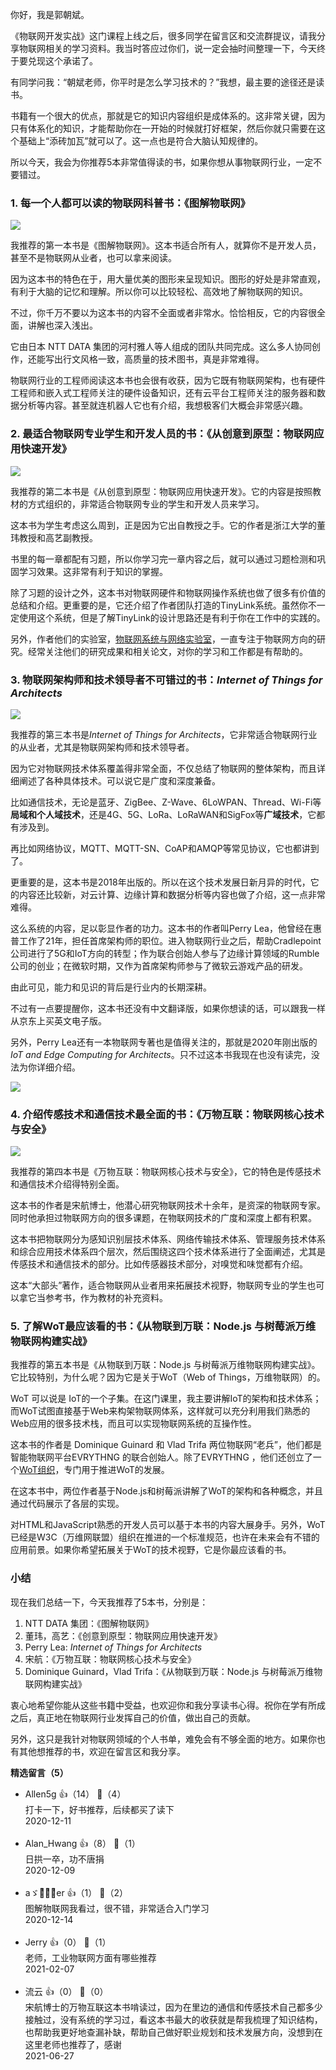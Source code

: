 你好，我是郭朝斌。

《物联网开发实战》这门课程上线之后，很多同学在留言区和交流群提议，请我分享物联网相关的学习资料。我当时答应过你们，说一定会抽时间整理一下，今天终于要兑现这个承诺了。

有同学问我：“朝斌老师，你平时是怎么学习技术的？”我想，最主要的途径还是读书。

书籍有一个很大的优点，那就是它的知识内容组织是成体系的。这非常关键，因为只有体系化的知识，才能帮助你在一开始的时候就打好框架，然后你就只需要在这个基础上“添砖加瓦”就可以了。这一点也是符合大脑认知规律的。

所以今天，我会为你推荐5本非常值得读的书，如果你想从事物联网行业，一定不要错过。

### 1. 每一个人都可以读的物联网科普书：《图解物联网》

![](https://static001.geekbang.org/resource/image/7d/92/7dce7572ed5a4c6d0f2e4b27e1c4fb92.png?wh=1142%2A1325)

我推荐的第一本书是《图解物联网》。这本书适合所有人，就算你不是开发人员，甚至不是物联网从业者，也可以拿来阅读。

因为这本书的特色在于，用大量优美的图形来呈现知识。图形的好处是非常直观，有利于大脑的记忆和理解。所以你可以比较轻松、高效地了解物联网的知识。

不过，你千万不要以为这本书的内容不全面或者非常水。恰恰相反，它的内容很全面，讲解也深入浅出。

它由日本 NTT DATA 集团的河村雅人等人组成的团队共同完成。这么多人协同创作，还能写出行文风格一致，高质量的技术图书，真是非常难得。

物联网行业的工程师阅读这本书也会很有收获，因为它既有物联网架构，也有硬件工程师和嵌入式工程师关注的硬件设备知识，还有云平台工程师关注的服务器和数据分析等内容。甚至就连机器人它也有介绍，我想极客们大概会非常感兴趣。

### 2. 最适合物联网专业学生和开发人员的书：《从创意到原型：物联网应用快速开发》

![](https://static001.geekbang.org/resource/image/76/48/76eace1e60ee359d0a01cce1e3dyy048.jpeg?wh=1080%2A1277)

我推荐的第二本书是《从创意到原型：物联网应用快速开发》。它的内容是按照教材的方式组织的，非常适合物联网专业的学生和开发人员来学习。

这本书为学生考虑这么周到，正是因为它出自教授之手。它的作者是浙江大学的董玮教授和高艺副教授。

书里的每一章都配有习题，所以你学习完一章内容之后，就可以通过习题检测和巩固学习效果。这非常有利于知识的掌握。

除了习题的设计之外，这本书对物联网硬件和物联网操作系统也做了很多有价值的总结和介绍。更重要的是，它还介绍了作者团队打造的TinyLink系统。虽然你不一定使用这个系统，但是了解TinyLink的设计思路还是有利于你在工作中的实践的。

另外，作者他们的实验室，[物联网系统与网络实验室](http://home.emnets.org:8888/zh/#about)，一直专注于物联网方向的研究。经常关注他们的研究成果和相关论文，对你的学习和工作都是有帮助的。

### 3. 物联网架构师和技术领导者不可错过的书：*Internet of Things for Architects*

![](https://static001.geekbang.org/resource/image/68/4a/6846d13882cac180e8b598c5337c7b4a.jpg?wh=1103%2A1360)

我推荐的第三本书是*Internet of Things for Architects*，它非常适合物联网行业的从业者，尤其是物联网架构师和技术领导者。

因为它对物联网技术体系覆盖得非常全面，不仅总结了物联网的整体架构，而且详细阐述了各种具体技术。可以说它是广度和深度兼备。

比如通信技术，无论是蓝牙、ZigBee、Z-Wave、6LoWPAN、Thread、Wi-Fi等**局域和个人域技术**，还是4G、5G、LoRa、LoRaWAN和SigFox等**广域技术**，它都有涉及到。

再比如网络协议，MQTT、MQTT-SN、CoAP和AMQP等常见协议，它也都讲到了。

更重要的是，这本书是2018年出版的。所以在这个技术发展日新月异的时代，它的内容还比较新，对云计算、边缘计算和数据分析等内容也做了介绍，这一点非常难得。

这么系统的内容，足以彰显作者的功力。这本书的作者叫Perry Lea，他曾经在惠普工作了21年，担任首席架构师的职位。进入物联网行业之后，帮助Cradlepoint公司进行了5G和IoT方向的转型；作为联合创始人参与了边缘计算领域的Rumble公司的创业；在微软时期，又作为首席架构师参与了微软云游戏产品的研发。

由此可见，能力和见识的背后是行业内的长期深耕。

不过有一点要提醒你，这本书还没有中文翻译版，如果你想读的话，可以跟我一样从京东上买英文电子版。

另外，Perry Lea还有一本物联网专著也是值得关注的，那就是2020年刚出版的*IoT and Edge Computing for Architects*。只不过这本书我现在也没有读完，没法为你详细介绍。

![](https://static001.geekbang.org/resource/image/a2/eb/a2533c4a7ee1244511a9921257e80aeb.jpg?wh=1103%2A1360)

### 4. 介绍传感技术和通信技术最全面的书：《万物互联：物联网核心技术与安全》

![](https://static001.geekbang.org/resource/image/1c/02/1c5aca3590026a2yycf06bb97b372702.png?wh=1142%2A1381)

我推荐的第四本书是《万物互联：物联网核心技术与安全》，它的特色是传感技术和通信技术介绍得特别全面。

这本书的作者是宋航博士，他潜心研究物联网技术十余年，是资深的物联网专家。同时他承担过物联网方向的很多课题，在物联网技术的广度和深度上都有积累。

这本书把物联网分为感知识别层技术体系、网络传输技术体系、管理服务技术体系和综合应用技术体系四个层次，然后围绕这四个技术体系进行了全面阐述，尤其是传感技术和通信技术的部分。比如传感器技术部分，对嗅觉和味觉都有介绍。

这本“大部头”著作，适合物联网从业者用来拓展技术视野，物联网专业的学生也可以拿它当参考书，作为教材的补充资料。

### 5. 了解WoT最应该看的书：《从物联到万联：Node.js 与树莓派万维物联网构建实战》

我推荐的第五本书是《从物联到万联：Node.js 与树莓派万维物联网构建实战》。它比较特别，为什么呢？因为它是关于WoT（Web of Things，万维物联网）的。

WoT 可以说是 IoT的一个子集。在这门课里，我主要讲解IoT的架构和技术体系；而WoT试图直接基于Web来构架物联网体系，这样就可以充分利用我们熟悉的Web应用的很多技术栈，而且可以实现物联网系统的互操作性。

这本书的作者是 Dominique Guinard 和 Vlad Trifa 两位物联网“老兵”，他们都是智能物联网平台EVRYTHNG 的联合创始人。除了EVRYTHNG ，他们还创立了一个[WoT组织](https://webofthings.org/)，专门用于推进WoT的发展。

在这本书中，两位作者基于Node.js和树莓派讲解了WoT的架构和各种概念，并且通过代码展示了各层的实现。

对HTML和JavaScript熟悉的开发人员可以基于本书的内容大展身手。另外，WoT已经是W3C（万维网联盟）组织在推进的一个标准规范，也许在未来会有不错的应用前景。如果你希望拓展关于WoT的技术视野，它是你最应该看的书。

### 小结

现在我们总结一下，今天我推荐了5本书，分别是：

1. NTT DATA 集团：《图解物联网》
2. 董玮，高艺：《创意到原型：物联网应用快速开发》
3. Perry Lea: *Internet of Things for Architects*
4. 宋航：《万物互联：物联网核心技术与安全》
5. Dominique Guinard，Vlad Trifa：《从物联到万联：Node.js 与树莓派万维物联网构建实战》

衷心地希望你能从这些书籍中受益，也欢迎你和我分享读书心得。祝你在学有所成之后，真正地在物联网行业发挥自己的价值，做出自己的贡献。

另外，这只是我针对物联网领域的个人书单，难免会有不够全面的地方。如果你也有其他想推荐的书，欢迎在留言区和我分享。
<div><strong>精选留言（5）</strong></div><ul>
<li><span>Allen5g</span> 👍（14） 💬（4）<div>打卡一下，好书推荐，后续都买了读下</div>2020-12-11</li><br/><li><span>Alan_Hwang</span> 👍（8） 💬（1）<div>日拱一卒，功不唐捐</div>2020-12-09</li><br/><li><span>aゞ颜ͯ七ͯ岁ͯer</span> 👍（1） 💬（2）<div>图解物联网我看过，很不错，非常适合入门学习</div>2020-12-14</li><br/><li><span>Jerry</span> 👍（0） 💬（1）<div>老师，工业物联网方面有哪些推荐</div>2021-02-07</li><br/><li><span>流云</span> 👍（0） 💬（0）<div>宋航博士的万物互联这本书啃读过，因为在里边的通信和传感技术自己都多少接触过，没有系统的学习过，看这本书最大的收获就是帮我梳理了知识结构，也帮助我更好地查漏补缺，帮助自己做好职业规划和技术发展方向，没想到在这里老师也推荐了，感谢</div>2021-06-27</li><br/>
</ul>